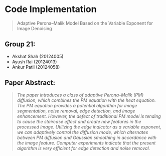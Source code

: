 # Code Implementation
> Adaptive Perona–Malik Model Based on the Variable Exponent for Image Denoising

## Group 21:
- Akshat Shah (20124005)
- Ayush Rai (20124013)
- Ankur Patil (20124058)

## Paper Abstract:
> _The paper introduces a class of adaptive Perona–Malik (PM) diffusion, which combines the PM equation with the heat equation. The PM equation provides a potential algorithm for image segmentation, noise removal, edge detection, and image enhancement. However, the defect of traditional PM model is tending to cause the staircase effect and create new features in the processed image. Utilizing the edge indicator as a variable exponent, we can adaptively control the diffusion mode, which alternates between PM diffusion and Gaussian smoothing in accordance with the image feature. Computer experiments indicate that the present algorithm is very efficient for edge detection and noise removal._
